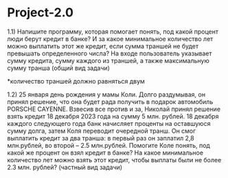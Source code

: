 # Project-2.0
1.1) Напишите программу, которая помогает понять, под какой процент люди берут кредит в банке? И за какое минимальное количество лет можно выплатить этот же кредит, если сумма траншей не будет превышать определенного числа? На входе пользователь указывает сумму кредита, сумму каждого из траншей, а также максимальную сумму транша (общий вид задачи)

*количество траншей должно равняться двум

1.2) 25 января день рождения у мамы Коли. Долго раздумывая, он принял решение, что она будет рада получить в подарок автомобиль PORSCHE CAYENNE. Взвесив все против и за, Николай принял решение взять кредит 18 декабря 2023 года на сумму 5 млн. рублей. 18 декабря каждого следующего года банк начисляет проценты на оставшуюся сумму долга, затем Коля переводит очередной транш. Он смог выплатить кредит за два транша: в первый раз он заплатил 2,8 млн.рублей, во второй – 2.5 млн.рублей. Помогите Коле понять, под какой же процент он взял кредит в банке? На какое минимальное количество лет можно взять этот кредит, чтобы выплаты были не более 2.3 млн. рублей? (частный вид задачи)
